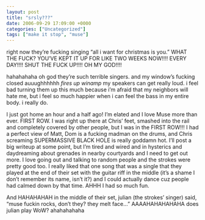 ```yaml
---
layout: post
title: "srsly???"
date: 2006-09-29 17:09:00 +0000
categories: ["Uncategorized"]
tags: ["make it stop", "muse"]
---
```


right now they’re fucking singing “all i want for christmas is you.” WHAT THE FUCK? YOU’VE KEPT IT UP FOR LIKE TWO WEEKS NOW!!!! EVERY DAY!!!! SHUT THE FUCK UP!!!! OH MY GOD!!!!

hahahahaha oh god they’re such terrible singers. and my window’s fucking closed auuughhhhhh *fires up winamp* my speakers can get really loud. i feel bad turning them up this much because i’m afraid that my neighbors will hate me, but i feel so much happier when i can feel the bass in my entire body. i really do.

I just got home an hour and a half ago! I’m elated and I love Muse more than ever. FIRST ROW. I was right up there at Chris’ feet, smashed into the rail and completely covered by other people, but I was in the FIRST ROW!!! I had a perfect view of Matt, Dom is a fucking madman on the drums, and Chris screaming SUPERMASSIVE BLACK HOLE is really goddamn hot. I’ll post a big writeup at some point, but I’m tired and wired and in hysterics and daydreaming about grenades in nearby courtyards and I need to get out more. I love going out and talking to random people and the strokes were pretty good too. I really liked that one song that was a single that they played at the end of their set with the guitar riff in the middle (it’s a shame I don’t remember its name, isn’t it?) and I could actually dance cuz people had calmed down by that time. AHHH I had so much fun.

And HAHAHAHAH in the middle of their set, julian (the strokes’ singer) said, “muse fuckin rocks, don’t they? they melt face…” AAAAHAHAHAHAHA does julian play WoW? ahahahahaha